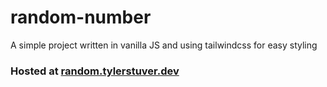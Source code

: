 # random-number

A simple project written in vanilla JS and using tailwindcss for easy styling

### Hosted at [random.tylerstuver.dev](https://random.tylerstuver.dev)

